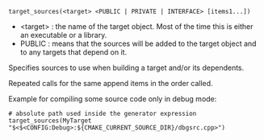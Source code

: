 ```
target_sources(<target> <PUBLIC | PRIVATE | INTERFACE> [items1...])
```

* \<target\> : the name of the target object. Most of the time this is either an executable or a library.
* PUBLIC : means that the sources will be added to the target object and to any targets that depend on it.

Specifies sources to use when building a target and/or its dependents.

Repeated calls for the same <target> append items in the order called.

Example for compiling some source code only in debug mode:
```
# absolute path used inside the generator expression
target_sources(MyTarget "$<$<CONFIG:Debug>:${CMAKE_CURRENT_SOURCE_DIR}/dbgsrc.cpp>")
```
